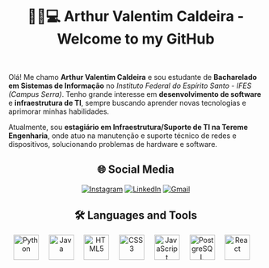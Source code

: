 <div align="center">

# 👨‍🎓💻 Arthur Valentim Caldeira - Welcome to my GitHub
<br>

</div>

Olá! Me chamo **Arthur Valentim Caldeira** e sou estudante de **Bacharelado em Sistemas de Informação** no *Instituto Federal do Espírito Santo - IFES (Campus Serra)*. Tenho grande interesse em **desenvolvimento de software** e **infraestrutura de TI**, sempre buscando aprender novas tecnologias e aprimorar minhas habilidades.

Atualmente, sou **estagiário em Infraestrutura/Suporte de TI na Tereme Engenharia**, onde atuo na manutenção e suporte técnico de redes e dispositivos, solucionando problemas de hardware e software.


<div align="center">

## 🌐 Social Media

</div>

<div align="center">

[![Instagram](https://img.shields.io/badge/Instagram-E4405F?style=for-the-badge&logo=instagram&logoColor=white)](https://www.instagram.com/arthur.valentim_/)
[![LinkedIn](https://img.shields.io/badge/LinkedIn-0077B5?style=for-the-badge&logo=linkedin&logoColor=white)](https://www.linkedin.com/in/arthur-valentim-6aa488274/)
[![Gmail](https://img.shields.io/badge/Gmail-D14836?style=for-the-badge&logo=gmail&logoColor=white)](mailto:valentimcaldeira100@gmail.com)

</div>

<div align="center">
            
## 🛠️ Languages and Tools

</div>


<div align ="center">

<img src="https://cdn.jsdelivr.net/gh/devicons/devicon/icons/python/python-original.svg" height="50" alt="Python"/>
&nbsp;&nbsp;&nbsp;
<img src="https://cdn.jsdelivr.net/gh/devicons/devicon/icons/java/java-original.svg" height="50" alt="Java"/>
&nbsp;&nbsp;&nbsp;
<img src="https://cdn.jsdelivr.net/gh/devicons/devicon/icons/html5/html5-original.svg" height="50" alt="HTML5"/>
&nbsp;&nbsp;&nbsp;
<img src="https://cdn.jsdelivr.net/gh/devicons/devicon/icons/css3/css3-original.svg" height="50" alt="CSS3"/>
&nbsp;&nbsp;&nbsp;
<img src="https://cdn.jsdelivr.net/gh/devicons/devicon/icons/javascript/javascript-original.svg" height="50" alt="JavaScript"/>
&nbsp;&nbsp;&nbsp;
<img src="https://cdn.jsdelivr.net/gh/devicons/devicon/icons/postgresql/postgresql-original.svg" height="50" alt="PostgreSQL"/>
&nbsp;&nbsp;&nbsp;
<img src="https://cdn.jsdelivr.net/gh/devicons/devicon/icons/react/react-original.svg" height="50" alt="React"/>
&nbsp;&nbsp;&nbsp;
</div>

</div>







            
        
